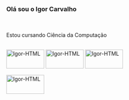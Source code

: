 <n> <h3>  Olá sou o Igor Carvalho <n/> </h3>
  <br> </br>
Estou cursando Ciência da Computação
##
<div>
<img align="center" alt="Igor-HTML" height="50" width="100" src="https://img.shields.io/badge/HTML5-E34F26?style=for-the-badge&logo=html5&logoColor=white"> <a/>
<img align="center" alt="Igor-HTML" height="50" width="100" src="https://img.shields.io/badge/CSS3-1572B6?style=for-the-badge&logo=css3&logoColor=white"> <a/>
<img align="center" alt="Igor-HTML" height="50" width="100" src="https://img.shields.io/badge/Python-14354C?style=for-the-badge&logo=python&logoColor=white"> <a/>



</div>

<br>
<img align="center" alt="Igor-HTML" height="50" width="100" src="https://img.shields.io/badge/Instagram-E4405F?style=for-the-badge&logo=instagram&logoColor=white"> <a/>

